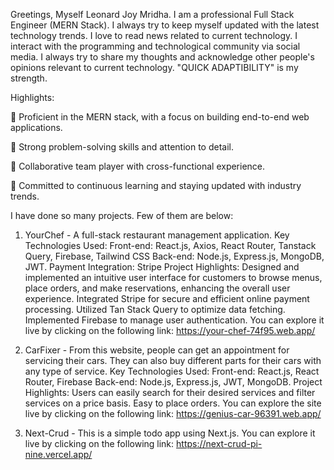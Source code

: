 Greetings,
Myself Leonard Joy Mridha. I am a professional Full Stack Engineer (MERN Stack). I always try to keep myself updated with the latest technology trends. I love to read news related to current technology. I interact with the programming and technological community via social media. I always try to share my thoughts and acknowledge other people's opinions relevant to current technology. "QUICK ADAPTIBILITY" is my strength.

Highlights:

	Proficient in the MERN stack, with a focus on building end-to-end web applications.

	Strong problem-solving skills and attention to detail.

	Collaborative team player with cross-functional experience.

	Committed to continuous learning and staying updated with industry trends.

I have done so many projects. Few of them are below:

1. YourChef - A full-stack restaurant management application. Key Technologies Used: Front-end: React.js, Axios, React Router, Tanstack Query, Firebase, Tailwind CSS Back-end: Node.js, Express.js, MongoDB, JWT. Payment Integration: Stripe Project Highlights: Designed and implemented an intuitive user interface for customers to browse menus, place orders, and make reservations, enhancing the overall user experience. Integrated Stripe for secure and efficient online payment processing. Utilized Tan Stack Query to optimize data fetching. Implemented Firebase to manage user authentication.
You can explore it live by clicking on the following link: https://your-chef-74f95.web.app/

2. CarFixer - From this website, people can get an appointment for servicing their cars. They can also buy different parts for their cars with any type of service. Key Technologies Used: Front-end: React.js, React Router, Firebase Back-end: Node.js, Express.js, JWT, MongoDB. Project Highlights: Users can easily search for their desired services and filter services on a price basis. Easy to place orders.
You can explore the site live by clicking on the following link: https://genius-car-96391.web.app/

3. Next-Crud - This is a simple todo app using Next.js.
You can explore it live by clicking on the following link: https://next-crud-pi-nine.vercel.app/
